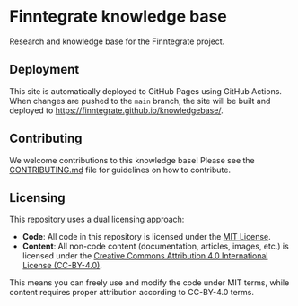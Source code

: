 # Finntegrate knowledge base

Research and knowledge base for the Finntegrate project.

## Deployment

This site is automatically deployed to GitHub Pages using GitHub Actions. When changes are pushed to the `main` branch, the site will be built and deployed to https://finntegrate.github.io/knowledgebase/.

## Contributing

We welcome contributions to this knowledge base! Please see the [CONTRIBUTING.md](CONTRIBUTING.md) file for guidelines on how to contribute.

## Licensing

This repository uses a dual licensing approach:

- **Code**: All code in this repository is licensed under the [MIT License](LICENSE).
- **Content**: All non-code content (documentation, articles, images, etc.) is licensed under the [Creative Commons Attribution 4.0 International License (CC-BY-4.0)](LICENSE-content).

This means you can freely use and modify the code under MIT terms, while content requires proper attribution according to CC-BY-4.0 terms.
